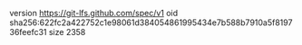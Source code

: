 version https://git-lfs.github.com/spec/v1
oid sha256:622fc2a422752c1e98061d384054861995434e7b588b7910a5f819736feefc31
size 2358
